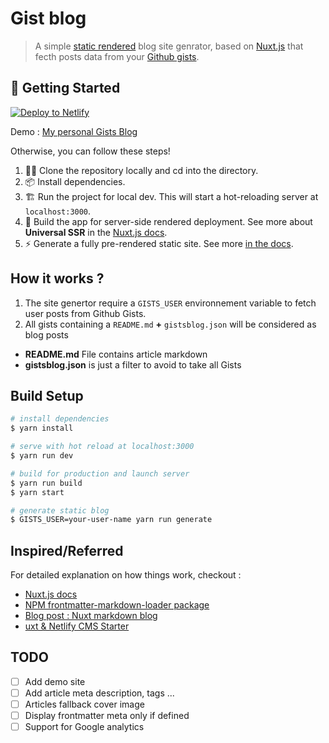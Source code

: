 # Gist blog

> A simple [static rendered](https://jamstack.wtf/) blog site genrator, based on [Nuxt.js](https://nuxtjs.org) that fecth posts data from your [Github gists](https://gist.github.com/).

## 🎉 Getting Started

[![Deploy to Netlify](https://www.netlify.com/img/deploy/button.svg)](https://app.netlify.com/start/deploy?repository=hhttps://github.com/mikamboo/gistsblog)

Demo : [My personal Gists Blog]()

Otherwise, you can follow these steps!

1. 👯‍♂️ Clone the repository locally and cd into the directory.
2. 📦 Install dependencies.
3. 🏗 Run the project for local dev. This will start a hot-reloading server at `localhost:3000`.
4. 🌌 Build the app for server-side rendered deployment. See more about **Universal SSR** in the [Nuxt.js docs](https://nuxtjs.org/guide#server-rendered-universal-ssr-).
5. ⚡️ Generate a fully pre-rendered static site. See more [in the docs](https://nuxtjs.org/guide#static-generated-pre-rendering-).

## How it works ?

1. The site genertor require a `GISTS_USER` environnement variable to fetch user posts from Github Gists.
2. All gists containing a `README.md` __+__ `gistsblog.json` will be considered as blog posts

* __README.md__ File contains article markdown
* __gistsblog.json__ is just a filter to avoid to take all Gists

## Build Setup

``` bash
# install dependencies
$ yarn install

# serve with hot reload at localhost:3000
$ yarn run dev

# build for production and launch server
$ yarn run build
$ yarn start

# generate static blog
$ GISTS_USER=your-user-name yarn run generate
```

## Inspired/Referred

For detailed explanation on how things work, checkout :

- [Nuxt.js docs](https://nuxtjs.org)
- [NPM frontmatter-markdown-loader package](https://www.npmjs.com/package/frontmatter-markdown-loader)
- [Blog post : Nuxt markdown blog](https://pambo-ognana.ga/create-a-simple-markdown-blog-with-nuxtjs)
- [uxt & Netlify CMS Starter](https://github.com/xdesro/nuxt-netlify-cms-starter)

## TODO

* [ ] Add demo site
* [ ] Add article meta description, tags ...
* [ ] Articles fallback cover image
* [ ] Display frontmatter meta only if defined
* [ ] Support for Google analytics
